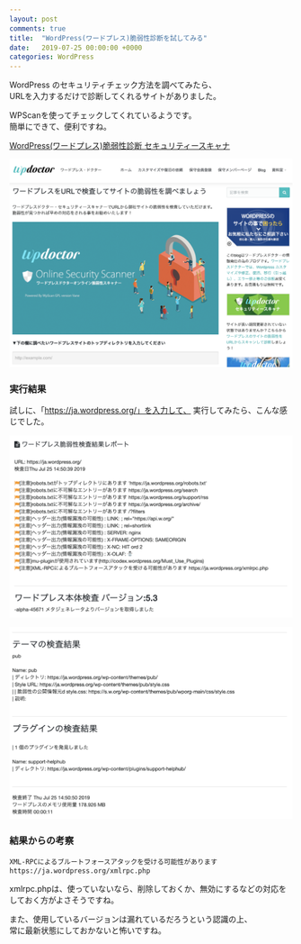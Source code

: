 ```yaml
---
layout: post
comments: true
title:  "WordPress(ワードプレス)脆弱性診断を試してみる"
date:   2019-07-25 00:00:00 +0000
categories: WordPress
---
```

WordPress のセキュリティチェック方法を調べてみたら、  
URLを入力するだけで診断してくれるサイトがありました。

WPScanを使ってチェックしてくれているようです。  
簡単にできて、便利ですね。

[WordPress(ワードプレス)脆弱性診断 セキュリティースキャナ](https://wp-doctor.jp/blog/wordpress%E3%83%AF%E3%83%BC%E3%83%89%E3%83%97%E3%83%AC%E3%82%B9%E3%82%BB%E3%82%AD%E3%83%A5%E3%83%AA%E3%83%86%E3%82%A3%E3%83%BC%E3%82%B9%E3%82%AD%E3%83%A3%E3%83%8A%E3%83%BC/)


![Security Check Site](/assets/images/wordpress-securitycheck/001.png)

### 実行結果

試しに、「https://ja.wordpress.org/」を入力して、
実行してみたら、こんな感じでした。

![Security Check Result1](/assets/images/wordpress-securitycheck/002.png)

![Security Check Result2](/assets/images/wordpress-securitycheck/003.png)

### 結果からの考察

```
XML-RPCによるブルートフォースアタックを受ける可能性があります https://ja.wordpress.org/xmlrpc.php
```

xmlrpc.phpは、使っていないなら、削除しておくか、無効にするなどの対応をしておく方がよさそうですね。

また、使用しているバージョンは漏れているだろうという認識の上、  
常に最新状態にしておかないと怖いですね。